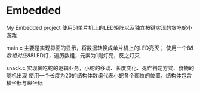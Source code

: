 # Embedded
My Embedded project
使用51单片机上的LED矩阵以及独立按键实现的贪吃蛇小游戏

main.c 主要是实现界面的显示，将数据转换成单片机上的LED亮灭；
使用一个8*8数组对应8*8LED灯，遍历数组，元素为1则灯亮，反之灯灭

snack.c 实现贪吃蛇的逻辑业务，小蛇的移动、长度变化、死亡判定方式、食物的随机出现
使用一个长度为20的结构体数组代表小蛇各个部位的位置，结构体包含横坐标与纵坐标


